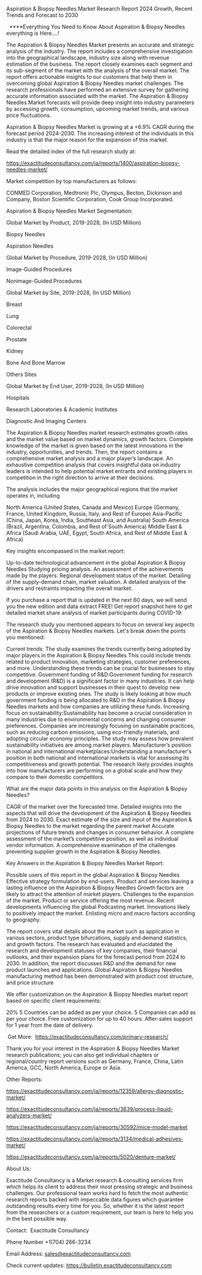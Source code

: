 Aspiration & Biopsy Needles Market Research Report 2024 Growth, Recent Trends and Forecast to 2030

  ****Everything You Need to Know About Aspiration & Biopsy Needles everything is Here....!

The Aspiration & Biopsy Needles Market presents an accurate and strategic analysis of the industry. The report includes a comprehensive investigation into the geographical landscape, industry size along with revenue estimation of the business. The report closely examines each segment and its sub-segment of the market with the analysis of the overall market. The report offers actionable insights to our customers that help them in overcoming global Aspiration & Biopsy Needles market challenges. The research professionals have performed an extensive survey for gathering accurate information associated with the market. The Aspiration & Biopsy Needles Market forecasts will provide deep insight into industry parameters by accessing growth, consumption, upcoming market trends, and various price fluctuations.

Aspiration & Biopsy Needles Market is growing at a +6.9% CAGR during the forecast period 2024-2030. The increasing interest of the individuals in this industry is that the major reason for the expansion of this market.

Read the detailed index of the full research study at:

https://exactitudeconsultancy.com/ja/reports/1400/aspiration-biopsy-needles-market/

Market competition by top manufacturers as follows:

CONMED Corporation, Medtronic Plc, Olympus, Becton, Dickinson and Company, Boston Scientific Corporation, Cook Group Incorporated.

Aspiration & Biopsy Needles Market Segmentation:

Global Market by Product, 2019-2028, (In USD Million)

Biopsy Needles

Aspiration Needles

Global Market by Procedure, 2019-2028, (In USD Million)

Image-Guided Procedures

Nonimage-Guided Procedures

Global Market by Site, 2019-2028, (In USD Million)

Breast

Lung

Colorectal

Prostate

Kidney

Bone And Bone Marrow

Others Sites

Global Market by End User, 2019-2028, (In USD Million)

Hospitals

Research Laboratories & Academic Institutes

Diagnostic And Imaging Centers

The Aspiration & Biopsy Needles market research estimates growth rates and the market value based on market dynamics, growth factors. Complete knowledge of the market is given based on the latest innovations in the industry, opportunities, and trends. Then, the report contains a comprehensive market analysis and a major player’s landscape. An exhaustive competition analysis that covers insightful data on industry leaders is intended to help potential market entrants and existing players in competition in the right direction to arrive at their decisions.

The analysis includes the major geographical regions that the market operates in, including

North America (United States, Canada and Mexico)
Europe (Germany, France, United Kingdom, Russia, Italy, and Rest of Europe)
Asia-Pacific (China, Japan, Korea, India, Southeast Asia, and Australia)
South America (Brazil, Argentina, Colombia, and Rest of South America)
Middle East & Africa (Saudi Arabia, UAE, Egypt, South Africa, and Rest of Middle East & Africa)

Key insights encompassed in the market report:

Up-to-date technological advancement in the global Aspiration & Biopsy Needles
Studying pricing analysis.
An assessment of the achievements made by the players.
Regional development status of the market.
Detailing of the supply-demand chain, market valuation.
A detailed analysis of the drivers and restraints impacting the overall market.

If you purchase a report that is updated in the next 60 days, we will send you the new edition and data extract FREE! Get report snapshot here to get detailed market share analysis of market participants during COVID-19:

The research study you mentioned appears to focus on several key aspects of the Aspiration & Biopsy Needles markets. Let's break down the points you mentioned:

Current trends: The study examines the trends currently being adopted by major players in the Aspiration & Biopsy Needles This could include trends related to product innovation, marketing strategies, customer preferences, and more. Understanding these trends can be crucial for businesses to stay competitive.
Government funding of R&D:Government funding for research and development (R&D) is a significant factor in many industries. It can help drive innovation and support businesses in their quest to develop new products or improve existing ones. The study is likely looking at how much government funding is being allocated to R&D in the Aspiration & Biopsy Needles markets and how companies are utilizing these funds.
Increasing focus on sustainability:Sustainability has become a crucial consideration in many industries due to environmental concerns and changing consumer preferences. Companies are increasingly focusing on sustainable practices, such as reducing carbon emissions, using eco-friendly materials, and adopting circular economy principles. The study may assess how prevalent sustainability initiatives are among market players.
Manufacturer’s position in national and international marketplaces:Understanding a manufacturer's position in both national and international markets is vital for assessing its competitiveness and growth potential. The research likely provides insights into how manufacturers are performing on a global scale and how they compare to their domestic competitors.

What are the major data points in this analysis on the Aspiration & Biopsy Needles?

CAGR of the market over the forecasted time.
Detailed insights into the aspects that will drive the development of the Aspiration & Biopsy Needles from 2024 to 2030.
Exact estimate of the size and input of the Aspiration & Biopsy Needles to the market regarding the parent market
Accurate projections of future trends and changes in consumer behavior. A complete assessment of the market’s competitive position, as well as individual vendor information.
A comprehensive examination of the challenges preventing supplier growth in the Aspiration & Biopsy Needles.

Key Answers in the Aspiration & Biopsy Needles Market Report:

Possible users of this report in the global Aspiration & Biopsy Needles
Effective strategy formulation by end-users.
Product and services leaving a lasting influence on the Aspiration & Biopsy Needles
Growth factors are likely to attract the attention of market players.
Challenges to the expansion of the market.
Product or service offering the most revenue.
Recent developments influencing the global Podcasting market.
Innovations likely to positively impact the market.
Enlisting micro and macro factors according to geography.

The report covers vital details about the market such as application in various sectors, product type bifurcations, supply and demand statistics, and growth factors. The research has evaluated and elucidated the research and development statuses of key companies, their financial outlooks, and their expansion plans for the forecast period from 2024 to 2030. In addition, the report discusses R&D and the demand for new product launches and applications. Global Aspiration & Biopsy Needles manufacturing method has been demonstrated with product cost structure, and price structure

We offer customization on the Aspiration & Biopsy Needles market report based on specific client requirements:

20%
5 Countries can be added as per your choice.
5 Companies can add as per your choice.
Free customization for up to 40 hours.
After-sales support for 1 year from the date of delivery.

 Get More:  https://exactitudeconsultancy.com/primary-research/

Thank you for your interest in the Aspiration & Biopsy Needles Market research publications; you can also get individual chapters or regional/country report versions such as Germany, France, China, Latin America, GCC, North America, Europe or Asia.

Other Reports:

https://exactitudeconsultancy.com/ja/reports/12359/allergy-diagnostic-market/

https://exactitudeconsultancy.com/ja/reports/3639/process-liquid-analyzers-market/

https://exactitudeconsultancy.com/ja/reports/30592/mice-model-market

https://exactitudeconsultancy.com/ja/reports/3134/medical-adhesives-market/

https://exactitudeconsultancy.com/ja/reports/5020/denture-market/

About Us:

Exactitude Consultancy is a Market research & consulting services firm which helps its client to address their most pressing strategic and business challenges. Our professional team works hard to fetch the most authentic research reports backed with impeccable data figures which guarantee outstanding results every time for you. So, whether it is the latest report from the researchers or a custom requirement, our team is here to help you in the best possible way.

Contact:  Exactitude Consultancy

Phone Number +1(704) 266-3234

Email Address: sales@exactitudeconsultancy.com

Check current updates: https://bulletin.exactitudeconsultancy.com
